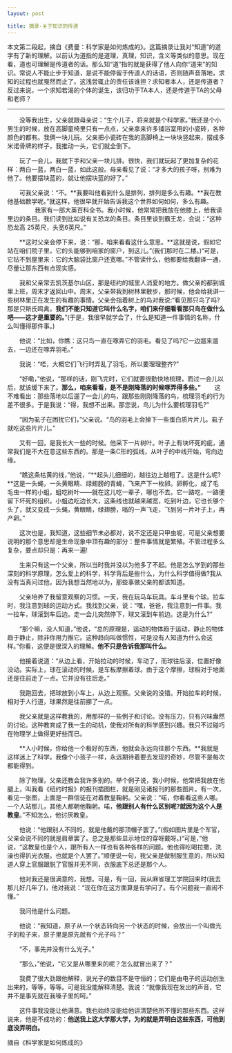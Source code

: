 ```yaml
---
layout: post

title: 摘录-关于知识的传递
---
```


本文第二段起，摘自《费曼：科学家是如何炼成的》。这篇摘录让我对“知道”的道字有了新的理解。以前认为道指的是道理，真理，知识，含义等类似的意思。现在看，道也可理解是传道者的话。那么知“道”指的就是获得了他人向你“道来”的知识。常说人不能止步于知道，是说不能停留于传道人的话语，否则随声音落地，求知的过程也就戛然而止了。这浅尝辄止的责任该谁担？求知者本人，还是传道者？反过来说，一个求知若渴的个体的诞生，该归功于TA本人，还是传道于TA的父母和老师？

------
　　没等我出生，父亲就跟母亲说：“生个儿子，将来就是个科学家。”我还是个小男生的时候，放在高脚童椅里只有一点点，父亲拿来许多铺浴室用的小瓷砖，各种颜色的都有。我俩一块儿玩。父亲把小瓷砖在我的高脚椅上一块块竖起来，摆成多米诺骨牌的样子，我推动一头，它们就全倒下。

　　玩了一会儿，我就下手和父亲一块儿排。很快，我们就玩起了更加复杂的花样：两白一蓝，两白一蓝，如此这般。母亲看见了说：“才多大的孩子呀，别难为他了。他要摆块蓝的，就让他摆块蓝的好了。”

　　可我父亲说：“不。**我要叫他看到什么是排列，排列是多么有趣。**我在教他基础数学呢。”就这样，他很早就开始告诉我这个世界如何如何，多么有趣。
　　
　　
我家有一部大英百科全书。我小时候，他常常把我放在他膝上，给我读里边的条目。我们读到比如说有关恐龙的条目。条目里谈到霸王龙，会说：“这种恐龙高 25英尺，头宽6英尺。”

　　**这时父亲会停下来，说：“那，咱来看看这什么意思。**这就是说，假如它站在咱们院子里，它的头能够到咱家的窗户，到这儿。”(我们那时在二楼。)“可是，它钻不到屋里来：它的大脑袋比窗户还宽哪。”不管读什么，他都要给我翻译一通，尽量让那东西有点现实感。

　　我和父亲常去凯茨基尔山区，那是纽约的城里人消夏的地方。做父亲的都到城里上班，周末才返回山中。周末，父亲带我到树林里散步，那时候，他会给我讲一些树林里正在发生的有趣的事情。父亲会指着树上的鸟对我说:“看见那只鸟了吗?那是只斯氏鸣禽。**我们不能只知道它叫什么名字，咱们来仔细看看那只鸟在做什么吧——这才是重要的。**”(于是，我很早就学会了，什么是知道一件事情的名称，什么叫懂得那件事。)

　　他说：“比如，你瞧：这只鸟一直在啄弄它的羽毛。看见了吗?它一边遛来遛去，一边还在啄弄羽毛。”

　　我说：“唔，大概它们飞行时弄乱了羽毛，所以要理理整齐?”

　　“好嘞，”他说，“那样的话，刚飞完时，它们就要很勤快地梳理，而过一会儿以后，就该缓下来了。**那么，咱来看看，是不是刚降落的时候啄弄得多些。”**
　　这不难看出：那些落地以后遛了一会儿的鸟，跟那些刚刚降落的鸟，梳理羽毛的行为差不很多。于是我说：“得，我想不出来。那您说，鸟儿为什么要梳理羽毛?”

　　“因为虱子在困扰它们，”父亲说。“鸟的羽毛上会掉下一些蛋白质片片儿。虱子就吃这些片片儿。”

　　又有一回，是我长大一些的时候。他采下一片树叶。叶子上有块坏死的疵，通常我们是不大在意这些东西的。那是一条C形的弧线，从叶子的中线开始，弯向边缘。

　　“瞧这条枯黄的线，”他说，“**起头儿细细的，越往边上越粗了。这是什么呢?**这是一头蝇，一头黄眼睛、绿翅膀的青蝇，飞来产下一枚卵。卵孵化，成了毛毛虫一样的小蛆，蛆吃树叶——就在这儿吃一辈子，哪也不去。它一路吃，一路便留下坏死的组织。小蛆边吃边长大，这条线也就越来越宽，吃到叶边，它也长够个头了，就又变成一头蝇，黄眼睛，绿翅膀，嗡的一声飞走，飞到另一片叶子上，再产卵。”

　　这次也是，我知道，这些细节未必都对，说不定还是只甲虫呢，可是父亲想要说明的那个意思却是生命现象中顶有趣的部分：整件事情就是繁殖。不管过程多么复杂，要点却只是：再来一遍!

　　生来只有这一个父亲，所以当时我并没以为他多了不起。他是怎么学到的那些深刻的科学原理，怎么爱上的科学，科学背后是些什么，为什么科学值得做?我从没有当真问过他，因为我想当然地以为，那些事做父亲的都该知道。

　　父亲培养了我留意观察的习惯。一天，我在玩马车玩具。车斗里有个球。拉车时，我注意到球的运动方式。我找到父亲，说：“嘿，爸爸，我注意到一件事。我一拉车，球滚到车后边。走一会儿突然停下，球又滚到车前边。这是为什么?”

　　“那个嘛，没人知道，”他说，“总的原理是，运动的物体趋于运动，静止的物体趋于静止，除非你用力推它。这种趋向叫做惯性，可是没有人知道为什么会这样。”你看，这便是很深入的理解。**他不只是告诉我那叫什么。**

　　他接着说道：“从边上看，开始拉动的时候，车动了，而球往后滚，位置好像没动。实际上，球在滚动的时候，是车板摩擦着球。由于这个摩擦，球相对于地面还是往前走了一点。它并没有往后走。”

　　我跑回去，把球放到小车上，从边上观察。父亲说的没错。开始拉车的时候，相对于人行道，球果然是往前挪了一点。

　　我父亲就是这样教我的，用那样的一些例子和讨论。没有压力，只有兴味盎然的讨论。这种教育成了我一生的动机，使我对所有的科学感到兴趣。我只不过碰巧在物理学上做得更好些而已。

　　**人小时候，你给他一个极好的东西，他就会永远向往那个东西。**我就是这样迷上了科学。我像个小孩子一样，永远期待着要去发现的奇妙，尽管不是每次都能得到。

　　除了物理，父亲还教会我许多别的。举个例子说，我小时候，他常把我放在他腿上，叫我看《纽约时报》的报刊插图栏，就是刚见诸报刊的那些图片。有一次，看见一张图，上面是一群信徒在对着教皇鞠躬。父亲说：“喏，你看看这些人哪。一个人站那儿，其他人都朝他鞠躬。喏，**他跟别人有什么区别呢?就因为这个人是教皇**。”不知怎么，他讨厌教皇。

　　他说：“他跟别人不同的，就是他戴的那顶帽子罢了。”(假如图片里是个军官，父亲会说不同的就是肩章罢了。总之是那些显示地位的穿呀戴呀。)“可是，”他说，“这教皇也是个人，跟所有人一样也有各种各样的问题。他也得吃喝拉撒，洗澡也得扒光衣服。也就是个人罢了。”顺便说一句，我父亲是做制服生意的，所以知道人穿上官服跟脱了官服并无不同，衣服底下总还是那个人。

　　他对我还是很满意的，我想。可是，有一回，我从麻省理工学院回来时(我去那儿好几年了)，他对我说：“现在你在这方面算是有学问了。有个问题我一直闹不懂。”

　　我问他是什么问题。

　　他说：“我知道，原子从一个状态转向另一个状态的时候，会放出一个叫做光子的粒子来，原子里是原先就有个光子吗？”

　　“不，事先并没有什么光子。”

　　“那么，”他说，“它又是从哪里来的呢？怎么就冒出来了？”

　　我费了很大劲跟他解释，说光子的数目不是守恒的；它们是由电子的运动创生出来的，等等，等等。可是我没能解释清楚。我说：“就像我现在发出的声音，它并不是事先就在我嗓子里的呵。”

　　这件事我没能让他满意。我也始终没能给他讲清楚他所不懂的那些东西。这样说来，他是不成功的：**他送我上这大学那大学，为的就是弄明白这些东西，可他到底没弄明白。**
  
  摘自《科学家是如何炼成的》
　　
